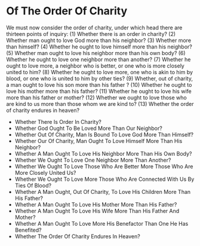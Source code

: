 # Of The Order Of Charity

We must now consider the order of charity, under which head there are thirteen points of inquiry:
(1) Whether there is an order in charity?
(2) Whether man ought to love God more than his neighbor?
(3) Whether more than himself?
(4) Whether he ought to love himself more than his neighbor?
(5) Whether man ought to love his neighbor more than his own body?
(6) Whether he ought to love one neighbor more than another?
(7) Whether he ought to love more, a neighbor who is better, or one who is more closely united to him?
(8) Whether he ought to love more, one who is akin to him by blood, or one who is united to him by other ties?
(9) Whether, out of charity, a man ought to love his son more than his father ?
(10) Whether he ought to love his mother more than his father?
(11) Whether he ought to love his wife more than his father or mother?
(12) Whether we ought to love those who are kind to us more than those whom we are kind to?
(13) Whether the order of charity endures in heaven?

* Whether There Is Order In Charity?
* Whether God Ought To Be Loved More Than Our Neighbor?
* Whether Out Of Charity, Man Is Bound To Love God More Than Himself?
* Whether Our Of Charity, Man Ought To Love Himself More Than His Neighbor?
* Whether A Man Ought To Love His Neighbor More Than His Own Body?
* Whether We Ought To Love One Neighbor More Than Another?
* Whether We Ought To Love Those Who Are Better More Those Who Are More Closely United Us?
* Whether We Ought To Love More Those Who Are Connected With Us By Ties Of Blood?
* Whether A Man Ought, Out Of Charity, To Love His Children More Than His Father?
* Whether A Man Ought To Love His Mother More Than His Father?
* Whether A Man Ought To Love His Wife More Than His Father And Mother?
* Whether A Man Ought To Love More His Benefactor Than One He Has Benefited?
* Whether The Order Of Charity Endures In Heaven?